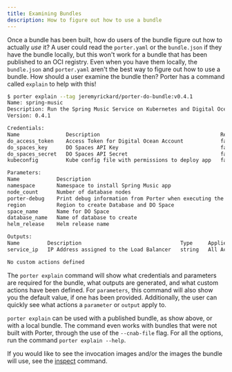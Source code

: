 ```yaml
---
title: Examining Bundles
description: How to figure out how to use a bundle
---
```


Once a bundle has been built, how do users of the bundle figure out how to actually _use_ it? A user could read the `porter.yaml` or the `bundle.json` if they have the bundle locally, but this won't work for a bundle that has been published to an OCI registry. Even when you have them locally, the `bundle.json` and `porter.yaml` aren't the best way to figure out how to use a bundle. How should a user examine the bundle then? Porter has a command called `explain` to help with this!

```bash
$ porter explain --tag jeremyrickard/porter-do-bundle:v0.4.1
Name: spring-music
Description: Run the Spring Music Service on Kubernetes and Digital Ocean PostgreSQL
Version: 0.4.1

Credentials:
Name               Description                                       Required
do_access_token    Access Token for Digital Ocean Account            false
do_spaces_key      DO Spaces API Key                                 false
do_spaces_secret   DO Spaces API Secret                              false
kubeconfig         Kube config file with permissions to deploy app   false

Parameters:
Name            Description                                                     Type      Default             Required   Applies To
namespace       Namespace to install Spring Music app                           string    default             false      All Actions
node_count      Number of database nodes                                        integer   1                   false      All Actions
porter-debug    Print debug information from Porter when executing the bundle   boolean   false               false      All Actions
region          Region to create Database and DO Space                          string    nyc3                false      All Actions
space_name      Name for DO Space                                               string    jrrportertest       false      All Actions
database_name   Name of database to create                                      string    jrrportertest       false      All Actions
helm_release    Helm release name                                               string    spring-music-helm   false      All Actions

Outputs:
Name         Description                                Type     Applies To
service_ip   IP Address assigned to the Load Balancer   string   All Actions

No custom actions defined
```

The `porter explain` command will show what credentials and parameters are required for the bundle, what outputs are generated, and what custom actions have been defined. For `parameters`, this command will also show you the default value, if one has been provided. Additionally, the user can quickly see what actions a `parameter` or `output` apply to.

`porter explain` can be used with a published bundle, as show above, or with a local bundle. The command even works with bundles that were not built with Porter, through the use of the `--cnab-file` flag. For all the options, run the command `porter explain --help`.

If you would like to see the invocation images and/or the images the bundle will use, see the [inspect](/inspect-bundle) command.
